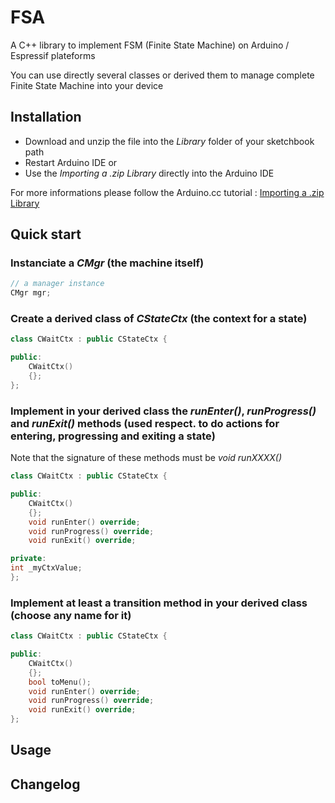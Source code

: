 # FSA
A C++ library to implement FSM (Finite State Machine) on Arduino / Espressif plateforms

You can use directly several classes or derived them to manage complete Finite State Machine into your device 

## Installation

- Download and unzip the file into the *Library* folder of your sketchbook path
- Restart Arduino IDE
    or
- Use the *Importing a .zip Library* directly into the Arduino IDE

For more informations please follow the Arduino.cc tutorial : [Importing a .zip Library](https://www.arduino.cc/en/guide/libraries#toc4)

## Quick start

### Instanciate a *CMgr* (the machine itself)

```c++
// a manager instance
CMgr mgr;
```

### Create a derived class of *CStateCtx* (the context for a state)

```c++
class CWaitCtx : public CStateCtx {

public:
    CWaitCtx()
    {};
};
```

### Implement in your derived class the *runEnter()*, *runProgress()* and *runExit()* methods (used respect. to do actions for entering, progressing and exiting a state)

Note that the signature of these methods must be *void runXXXX()*

```c++
class CWaitCtx : public CStateCtx {

public:
    CWaitCtx()
    {};
    void runEnter() override;
    void runProgress() override;
    void runExit() override;

private:
int _myCtxValue;
};
```

### Implement at least a transition method in your derived class (choose any name for it)

```c++
class CWaitCtx : public CStateCtx {

public:
    CWaitCtx()
    {};
    bool toMenu();
    void runEnter() override;
    void runProgress() override;
    void runExit() override;
};
```


## Usage




## Changelog
